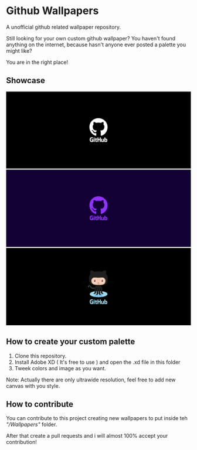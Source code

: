 # Github Wallpapers
A unofficial github related wallpaper repository.

Still looking for your own custom github wallpaper? You haven't found anything on the internet, because hasn't anyone ever posted a palette you might like?

You are in the right place!

## Showcase
![image1](./Wallpapers/3440x1440/Wallpaper1.png)
![image2](./Wallpapers/3440x1440/Wallpaper-4.png)
![image2](./Wallpapers/3440x1440/Wallpaper4.png)

 ## How to create your custom palette
 
 1) Clone this repository.
 2) Install Adobe XD ( It's free to use ) and open the .xd file in this folder
 3) Tweek colors and image as you want.

Note:
Actually there are only ultrawide resolution, feel free to add new canvas with you style.

## How to contribute

You can contribute to this project creating new wallpapers to put inside teh _"/Wallpapers"_ folder. 

After that create a pull requests and i will almost 100% accept your contribution! 
